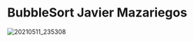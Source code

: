 # BubbleSort Javier Mazariegos

![20210511_235308](https://user-images.githubusercontent.com/61554803/117925352-5a133e00-b2b4-11eb-8bba-3dcb87ff61c1.gif)
